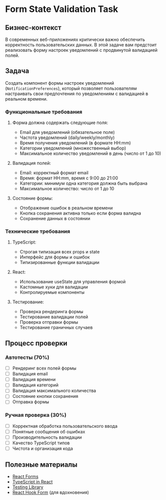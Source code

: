 # Form State Validation Task

## Бизнес-контекст
В современных веб-приложениях критически важно обеспечить корректность пользовательских данных. В этой задаче вам предстоит реализовать форму настроек уведомлений с продвинутой валидацией полей.

## Задача
Создать компонент формы настроек уведомлений (`NotificationPreferences`), который позволяет пользователям настраивать свои предпочтения по уведомлениям с валидацией в реальном времени.

### Функциональные требования

1. Форма должна содержать следующие поля:
   - Email для уведомлений (обязательное поле)
   - Частота уведомлений (daily/weekly/monthly)
   - Время получения уведомлений (в формате HH:mm)
   - Категории уведомлений (множественный выбор)
   - Максимальное количество уведомлений в день (число от 1 до 10)

2. Валидация полей:
   - Email: корректный формат email
   - Время: формат HH:mm, время с 9:00 до 21:00
   - Категории: минимум одна категория должна быть выбрана
   - Максимальное количество: число от 1 до 10

3. Состояние формы:
   - Отображение ошибок в реальном времени
   - Кнопка сохранения активна только если форма валидна
   - Сохранение данных в состоянии

### Технические требования

1. TypeScript:
   - Строгая типизация всех props и state
   - Интерфейс для формы и ошибок
   - Типизированные функции валидации

2. React:
   - Использование useState для управления формой
   - Кастомные хуки для валидации
   - Контролируемые компоненты

3. Тестирование:
   - Проверка рендеринга формы
   - Тестирование валидации полей
   - Проверка отправки формы
   - Тестирование граничных случаев

## Процесс проверки

### Автотесты (70%)
- [ ] Рендеринг всех полей формы
- [ ] Валидация email
- [ ] Валидация времени
- [ ] Валидация категорий
- [ ] Валидация максимального количества
- [ ] Состояние кнопки сохранения
- [ ] Отправка формы

### Ручная проверка (30%)
- [ ] Корректная обработка пользовательского ввода
- [ ] Понятные сообщения об ошибках
- [ ] Производительность валидации
- [ ] Качество TypeScript типов
- [ ] Чистота и организация кода

## Полезные материалы
- [React Forms](https://react.dev/learn/managing-state#reacting-to-input-with-state)
- [TypeScript in React](https://react.dev/learn/typescript)
- [Testing Library](https://testing-library.com/docs/react-testing-library/intro/)
- [React Hook Form](https://react-hook-form.com/) (для вдохновения)
